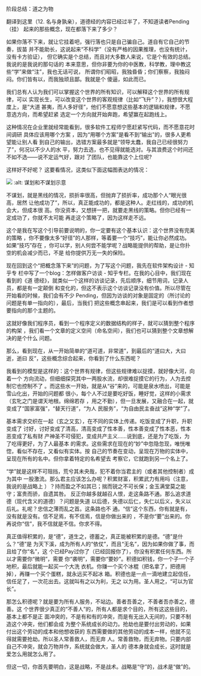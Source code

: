     
阶段总结：道之为物

翻译到这里（12. 名与身孰亲），道德经的内容已经过半了，不知道读者Pending（挂）
起来的那些概念，现在都落下来了多少？

如果你落不下来，就让它挂着吧，强行落也只是自己骗自己。道自有它自己的节奏，拔苗
并不能助长，这说起来“不科学”（没有严格的因果推理，也没有统计，没有卡方验证），
但它确实是个总结，而且对大多数人来说，它是个有效的总结。我说的是我说的那句话的
本来意思，但你非要为你的中医教，科学教，理中教这些“学”来做“注”，我也无话可说，
所谓你们昭昭，我独昏昏；你们察察，我独闷闷。你们皆有以，而我独顽且鄙。我就是个
傻逼，如此而已。

我们总有人认为我们可以掌握这个世界的所有知识，可以解释这个世界的所有规律，可以
实现长生，可以改变这个世界的客观规律（比如“飞升”？），我想很大程度上，是“大道
甚夷，而人多好径”，他们不愿意想这些基本的逻辑和规律，不愿意选方向，而希望赶紧
选定一个方向就开始奔跑，希望赢在起跑线上。

这种情况在企业里就经常能看到，很多软件工程师宁愿赶紧写代码，而不愿意花时间调研
具体应该用哪个方案 ，因为“用哪个方案”是看不到“输出”的，很多人更希望能让别人看
到自己的输出，选错方案最多就是“领导太蠢，我自己已经很努力了”，何况以不少人的水
平，努力去选，也不见得就能选对。与其浪费这个时间还不如不选——说不定运气好，跟对
了团队，也能靠这个上位呢?

这样好不好呢？ 这要看情况，这类似下面这幅图表达的情况：

![](_static/谋划和不谋划.png)
  :alt: 谋划和不谋划示意

不谋划，就是黑线的情况，损折率很高，但抛弃了损折率，成功那个人“眼光很高，居然
让他成功了”，所以，真正能成功的，都是这种人。走红线的，成功的机会大，但成本很
高。你没资本，又想拼一把，就要走黑线的策略。但你已经有一定成功了，你就不太可能
再走这个策略了，因为这样走不远。

这个是我在写这个引导前要说明的，你一定要有这个基本认识：这个世界没有完美的策略
，你不要像太多“好径”的人那样，等着要一个“技巧”，能让你必然成功。如果“技巧”存在
，你可以学，别人何尝不能学呢？战略能提供的帮助，是让你扑空的机会减少而已，不是
给你提供万无一失的保险。

现在回到这个“把概念落下来”的问题，为了写这个问题，我先在软件架构设计 - 知乎专
栏中写了一个blog：怎样做客户访谈 - 知乎专栏。在我的心目中，我们现在看到的《道
德经》，就类似一个这样的访谈记录，先后顺序，细节用词，记录人员，都是有一定颠倒
和变化的，但这不表示这个访谈记录没有价值。所以尽管在开始看的时候，我们会有不少
Pending，但因为访谈的对象是固定的（所讨论的问题是有单一指向的），最后，当我们
把这些概念串起来，我们是可以看到作者想要指向的那个主题的。

这就好像我们程序员，看到一个程序定义的数据结构的样子，就可以猜到整个程序的构架
，我们看一个文章的定义空间（命名空间），我们也可以猜到整个文章想解决的是个什么
问题。

那么，看到现在，从一开始简单的“道可道，非常道”，到最后的“道曰大，大曰逝，逝曰
反”，这些概念综合起来，你看到了什么东西呢？

我看到的模型是这样的：这个世界有规律，但这些规律难以捉摸，就好像大河，向着一个
方向流动，但细细探究其中一两股水流，却很难捉摸它的行为，人为去控制它也控制不了
。而这些水一开始，就是从“谷”来的，可能是泉水喷出，可能是雪山化出，开始的问题都
很小，每个人不过是要吃好饭，睡好觉，这样的小需求（玄牝之门是谓天地根。绵绵若存
，用之不勤），但一旦发展，又融合在一起，就变成了“国家富强”，“替天行道”，“为人
民服务”，“为自由民主奋战”这种“学”了。

基本需求交织在一起（玄之又玄），在不同的实体上传递。吃饭变成了升职，升职变成了
讨好，讨好变成了清高，清高变成了性本善，性本善变成了性本恶，性本恶变成了私有财
产神圣不可侵犯，变成共产主义……说到底，还是为了吃饭，为了吃得更好，为了人最基本
的需求。这些需求在现在的“妙”中忽隐忽现，唯恍唯惚，看似不存在，又看似有实体。按
自己的节奏在变动，呈现在万物的实体中，呈现在所有的名中。但你拿着特定的名希望去
考察它，它就跑到另一个名上了。

“学”就是这样不可阻挡，荒兮其未央哉，犯不着你当君主的（或者其他控制者）成为其中
一股激流。那么君主应该怎么办呢？积累财富，积累武力有用吗（注意，我说的是战略上
）？持而盈之不如其已；揣而锐之不可长保；金玉满堂莫之能守；富贵而骄，自遗其咎。
反正你越多就越召人恨，走这条路不通。那么追求道德（现代含义的道德）？问题是失道
以后德，失德以后仁，失仁以后义，失义以后礼。礼呢？忠信之薄而乱之首。这条路也不
通。“信”这个东西，你有就是有，没有就是没有。信不足焉，有不信焉，信是你做出来的
，不是你“要”出来的。你再说你“信”，我不信就是不信。你求不得。

真正值得积累的，是“德”，道生之，德蓄之，真正能被积累的是德。“德”是什么？“德”是
为天下溪，成为所有人的“依仗”，而且“无名”，因为如果你做了事，而且给了你“名”，这
个已经Pay过你了（已经回报你了），你没有积累任何东西。所以才需要你“微明”，需要
你“袭明”，需要你“要妙”。积德如积钱，你一个子一个子地积，最后就能一起买一个大洗
衣机。你赚一个买个冰棍（把名拿了，把德用掉），再赚一个买个蛋糕，就永远买不起冰
箱。积德也是一点一滴地建立起信任，信任足了，一次花出去。这就叫有之以为利，无之
以为用。圣人用之，“可以为官长”。

那怎么积德呢？就是要为所有人服务，不站边。善者吾善之，不善者吾亦善之，德善。这
个世界很少真正的“不善人”的，所有人都是求个目的，所有这这些目的，基本上都不是正
面冲突的，不是有和有的冲突，而是有无出入无间的，只要不制造这个冲突，他们都会成
为整个系统成长的动力。抢劫也是要付出劳动的，如果付出这个劳动的成本和他想收获的
东西需要做的其他劳动的成本一样，他就不见得就需要抢劫。所以圣人常善救人，而无弃
人。常善救物，而无弃物。只要内部自己不冲突，就会万物并作，系统就会做大，圣人的
德本身就会成长，这时就是爱怎么用就怎么用了。

但这一切，你首先要明白，这是战略，不是战术。战略是“守”的，战术是“做”的。

